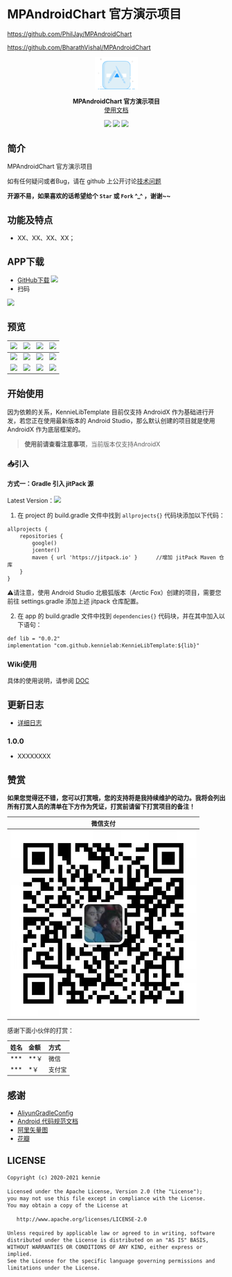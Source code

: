 # MPAndroidChart 官方演示项目

https://github.com/PhilJay/MPAndroidChart


https://github.com/BharathVishal/MPAndroidChart


<p align="center"><img src="./resources/screenshots/logo.png" width="20%"/></p>

<p align="center">
    <strong>MPAndroidChart 官方演示项目</strong>
    <br>
    <a href="https://kennielab.github.io/KennieLibTemplate/">使用文档</a>
    <br>
</p>

<p align="center">
<img src="https://img.shields.io/badge/language-java-blue.svg"/>
<img src="https://img.shields.io/badge/language-kotlin-orange.svg"/>
<img src="https://img.shields.io/badge/license-Apache-green.svg"/>
</p>



## 简介

MPAndroidChart 官方演示项目

如有任何疑问或者Bug，请在 github 上公开讨论[技术问题](https://github.com/kennielab/KennieLetterIndexBar/issues)

**开源不易，如果喜欢的话希望给个 `Star` 或 `Fork` ^_^ ，谢谢~~**

## 功能及特点

- XX、XX、XX、XX；

## APP下载

- [GitHub下载](https://gitee.com/kenniecode/kennie-android/tree/template%2Flibrary/releases) [![](https://img.shields.io/badge/Download-apk-green.svg)](https://gitee.com/kenniecode/kennie-android/tree/template%2Flibrary/releases/app-release.apk)
- 扫码

![](./resources/download_qr_code.png)


## 预览

<!-- <img src="./resources/screenshots/screenshot_01.jpg" width="50%"/> -->

| ![](resources/screenshots/01.jpg) | ![](resources/screenshots/02.jpg) | ![](resources/screenshots/03.jpg) | ![](resources/screenshots/04.jpg) |
| --- | --- | --- | --- |
| ![](resources/screenshots/05.jpg) | ![](resources/screenshots/06.jpg) | ![](art/07.jpg) | ![](resources/screenshots/08.jpg) |
| ![](resources/screenshots/01.gif) | ![](resources/screenshots/02.gif) | ![](art/03.gif) | ![](resources/screenshots/04.gif) |


## 开始使用
因为依赖的关系，KennieLibTemplate 目前仅支持 AndroidX 作为基础进行开发，若您正在使用最新版本的 Android Studio，那么默认创建的项目就是使用 AndroidX 作为底层框架的。
> **使用前请查看注意事项**，当前版本仅支持AndroidX

### 📥引入

#### 方式一：Gradle 引入  jitPack 源

<div>

Latest Version：[![](https://jitpack.io/v/kennielab/KennieLibTemplate.svg)](https://jitpack.io/#kennielab/KennieLibTemplate)

1) 在 project 的 build.gradle 文件中找到 `allprojects{}` 代码块添加以下代码：

```
allprojects {
    repositories {
        google()
        jcenter()
        maven { url 'https://jitpack.io' }      //增加 jitPack Maven 仓库
    }
}
```

⚠️请注意，使用 Android Studio 北极狐版本（Arctic Fox）创建的项目，需要您前往 settings.gradle 添加上述 jitpack 仓库配置。

2) 在 app 的 build.gradle 文件中找到 `dependencies{}` 代码块，并在其中加入以下语句：

```
def lib = "0.0.2"
implementation "com.github.kennielab:KennieLibTemplate:${lib}"
```

### Wiki使用

具体的使用说明，请参阅 [DOC](https://kennielab.github.io/KennieLibTemplate/)

## 更新日志
- [详细日志](./UPDATELOG.md)

### 1.0.0

- XXXXXXXX

## 赞赏

**如果您觉得还不错，您可以打赏哦，您的支持将是我持续维护的动力。我将会列出所有打赏人员的清单在下方作为凭证，打赏前请留下打赏项目的备注！**

|  微信支付 |
|--|
|  ![SMOOTH](./resources/pay/微信支付.jpg) |

感谢下面小伙伴的打赏：

姓名 | 金额 | 方式
:-|:-|:-
*** | **￥ | 微信
*** | *￥ | 支付宝

## 感谢

- [AliyunGradleConfig](https://github.com/gzu-liyujiang/AliyunGradleConfig)
- [Android 代码规范文档](https://gitee.com/getActivity/AndroidCodeStandard)
- [阿里矢量图](https://www.iconfont.cn/)
- [花瓣](https://huaban.com/)

## LICENSE

```
Copyright (c) 2020-2021 kennie

Licensed under the Apache License, Version 2.0 (the "License");
you may not use this file except in compliance with the License.
You may obtain a copy of the License at

   http://www.apache.org/licenses/LICENSE-2.0

Unless required by applicable law or agreed to in writing, software
distributed under the License is distributed on an "AS IS" BASIS,
WITHOUT WARRANTIES OR CONDITIONS OF ANY KIND, either express or implied.
See the License for the specific language governing permissions and
limitations under the License.
```